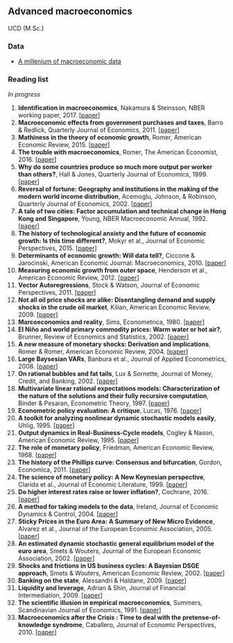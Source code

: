 ## Advanced macroeconomics

UCD (M.Sc.)

### Data
* [A millenium of macroeconomic data](https://www.bankofengland.co.uk/statistics/research-datasets)


### Reading list 
*In progress*

1. **Identification in macroeconomics**, Nakamura & Steinsson, NBER working paper, 2017. 
[[paper](http://www.columbia.edu/~en2198/papers/macroempirics.pdf)]
2. **Macroeconomic effects from government purchases and taxes**, Barro & Redlick, Quarterly Journal of Economics, 2011. 
[[paper](https://academic.oup.com/qje/article/126/1/51/1900983)]
3. **Mathiness in the theory of economic growth**, Romer, American Economic Review, 2015. 
[[paper](https://search.proquest.com/docview/1679723390?pq-origsite=gscholar)]
4. **The trouble with macroeconomics**, Romer, The American Economist, 2016. 
[[paper](http://ccl.yale.edu/sites/default/files/files/The%20Trouble%20with%20Macroeconomics.pdf)]
5. **Why do some countries produce so much more output per worker than others?**, Hall & Jones, Quarterly Journal of Economics, 1999.
[[paper](http://www.jstor.org/stable/2586948)]
6. **Reversal of fortune: Geography and institutions in the making of the modern world income distribution**, Acemoglu, Johnson, & Robinson, Quarterly Journal of Economics, 2002.
[[paper](http://economics.mit.edu/files/4127)]
7. **A tale of two cities: Factor accumulation and technical change in Hong Kong and Singapore**, Young, NBER Macroeconomic Annual, 1992.
[[paper](http://www.jstor.org/stable/3584993)]
8. **The history of technological anxiety and the future of economic growth: Is this time different?**, Mokyr et al., Journal of Economic Perspectives, 2015.
[[paper](http://www.jstor.org/stable/43550119)]
9. **Determinants of economic growth: Will data tell?**, Ciccone & Jarocinski, American Economic Journal: Macroeconomics, 2010. 
[[paper](http://www.jstor.org/stable/25760327)]
10. **Measuring economic growth from outer space**, Henderson et al., American Economic Review, 2012.
[[paper](https://www.aeaweb.org/articles?id=10.1257/aer.102.2.994)]
11. **Vector Autoregressions**, Stock & Watson, Journal of Economic Perspectives, 2011.
[[paper](http://pubs.aeaweb.org/doi/pdfplus/10.1257/jep.15.4.101)]
12. **Not all oil price shocks are alike: Disentangling demand and supply shocks in the crude oil market**, Kilian, American Economic Review, 2009. 
[[paper](https://www.aeaweb.org/articles?id=10.1257/aer.99.3.1053)]
13. **Marcoeconomics and reality**, Sims, Econometrica, 1980. 
[[paper](http://www.jstor.org/stable/1912017)]
14. **El Niño and world primary commodity prices: Warm water or hot air?**, Brunner, Review of Economics and Statistics, 2002.
[[paper](https://www.mitpressjournals.org/doi/pdfplus/10.1162/003465302317332008)] 
15. **A new measure of monetary shocks: Derivation and implications**, Romer & Romer, American Economic Review, 2004. 
[[paper](http://eml.berkeley.edu/~dromer/papers/AER_September04.pdf)]
16. **Large Baysesian VARs**, Banbura et al., Journal of Applied Econometrics, 2008. 
[[paper](http://www.ecb.europa.eu/pub/pdf/scpwps/ecbwp966.pdf)]
17. **On rational bubbles and fat tails**, Lux & Sornette, Journal of Money, Credit, and Banking, 2002. 
[[paper](https://doi.org/10.1353/mcb.2002.0004)]
18. **Multivariate linear rational expectations models: Characterization of the nature of the solutions and their fully recursive computation**, Binder & Pesaran, Econometric Theory, 1997. 
[[paper](http://www.jstor.org/stable/3532897)]
19. **Econometric policy evaluation: A critique**, Lucas, 1976.
[[paper](http://faculty.georgetown.edu/mh5/class/econ489/Lucas-Critique.pdf)]
20. **A toolkit for analyzing nonlinear dynamic stochastic models easily**, Uhlig, 1995. 
[[paper](https://www.minneapolisfed.org/research/discussion-papers/a-toolkit-for-analyzing-nonlinear-dynamic-stochastic-models-easily)]
21. **Output dynamics in Real-Business-Cycle models**, Cogley & Nason, American Economic Review, 1995. 
[[paper](http://www.jstor.org/stable/pdf/2118184)]
22. **The role of monetary policy**, Friedman, American Economic Review, 1968.
[[paper](http://www.jstor.org/stable/1831652)]
23. **The history of the Phillips curve: Consensus and bifurcation**, Gordon, Economica, 2011.
[[paper](http://faculty-web.at.northwestern.edu/economics/gordon/ECCA_815.pdf)]
24.  **The science of monetary policy: A New Keynesian perspective**, Clarida et al., Journal of Economic Literature, 1999. 
[[paper](https://www.nyu.edu/econ/user/gertlerm/science.pdf)]
25. **Do higher interest rates raise or lower inflation?**, Cochrane, 2016. 
[[paper](http://faculty.chicagobooth.edu/john.cochrane/research/papers/fisher.pdf)]
26. **A method for taking models to the data**, Ireland, Journal of Economic Dynamics & Control, 2004. 
[[paper](https://ac.els-cdn.com/S0165188903000800/1-s2.0-S0165188903000800-main.pdf?_tid=0e490532-e647-11e7-85cc-00000aab0f01&acdnat=1513858040_74d3fa62edf48841ce6591feda839381)]
27. **Sticky Prices in the Euro Area: A Summary of New Micro Evidence**, Alvarez et al., Journal of the European Economic Association, 2005. 
[[paper](https://www.ecb.europa.eu/pub/pdf/scpwps/ecbwp563.pdf)]
28. **An estimated dynamic stochastic general equilibrium model of the euro area**, Smets & Wouters, Journal of the European Economic Association, 2002.
[[paper](http://dept.ku.edu/~empirics/Emp-Coffee/smets-wauters_jeea03.pdf)]
29. **Shocks and frictions in US business cycles: A Bayesian DSGE approach**, Smets & Wouters, American Economic Review, 2002. 
[[paper](http://dept.ku.edu/~empirics/Emp-Coffee/smets-wauters_aer07.pdf)]
30. **Banking on the state**, Alessandri & Haldane, 2009. 
[[paper](http://www.bis.org/review/r091111e.pdf)]
31. **Liquidity and leverage**, Adrian & Shin, Journal of Financial Intermediation, 2009. 
[[paper](http://www.sciencedirect.com/science/article/pii/S1042957308000764)]  
32. **The scientific illusion in empirical macroeconomics**, Summers, Scandinavian Journal of Economics, 1991. 
[[paper](http://faculty.econ.ucdavis.edu/faculty/kdsalyer/LECTURES/Ecn200e/summers_illusion.pdf)]
33. **Macroeconomics after the Crisis : Time to deal with the pretense-of-knowledge syndrome**, Caballero, Journal of Economic Perspectives, 2010.
[[paper](http://pubs.aeaweb.org/doi/pdf/10.1257/jep.24.4.85)]

  
  
  
  
  
  
  

